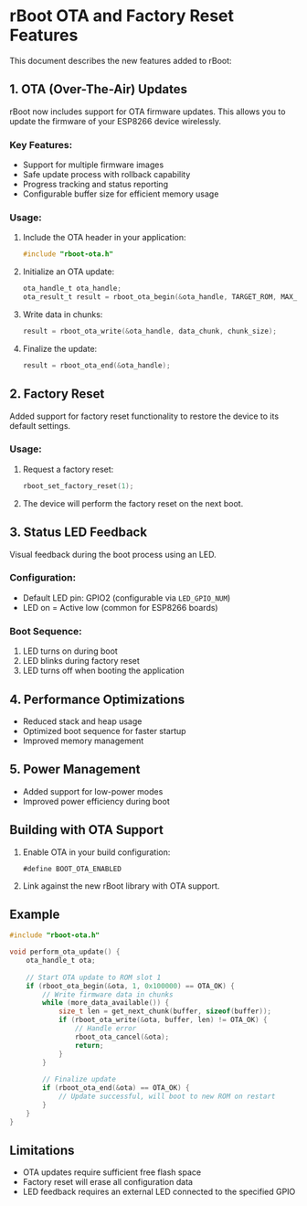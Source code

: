 # rBoot OTA and Factory Reset Features

This document describes the new features added to rBoot:

## 1. OTA (Over-The-Air) Updates

rBoot now includes support for OTA firmware updates. This allows you to update the firmware of your ESP8266 device wirelessly.

### Key Features:
- Support for multiple firmware images
- Safe update process with rollback capability
- Progress tracking and status reporting
- Configurable buffer size for efficient memory usage

### Usage:

1. Include the OTA header in your application:
   ```c
   #include "rboot-ota.h"
   ```

2. Initialize an OTA update:
   ```c
   ota_handle_t ota_handle;
   ota_result_t result = rboot_ota_begin(&ota_handle, TARGET_ROM, MAX_UPDATE_SIZE);
   ```

3. Write data in chunks:
   ```c
   result = rboot_ota_write(&ota_handle, data_chunk, chunk_size);
   ```

4. Finalize the update:
   ```c
   result = rboot_ota_end(&ota_handle);
   ```

## 2. Factory Reset

Added support for factory reset functionality to restore the device to its default settings.

### Usage:

1. Request a factory reset:
   ```c
   rboot_set_factory_reset(1);
   ```

2. The device will perform the factory reset on the next boot.

## 3. Status LED Feedback

Visual feedback during the boot process using an LED.

### Configuration:
- Default LED pin: GPIO2 (configurable via `LED_GPIO_NUM`)
- LED on = Active low (common for ESP8266 boards)

### Boot Sequence:
1. LED turns on during boot
2. LED blinks during factory reset
3. LED turns off when booting the application

## 4. Performance Optimizations

- Reduced stack and heap usage
- Optimized boot sequence for faster startup
- Improved memory management

## 5. Power Management

- Added support for low-power modes
- Improved power efficiency during boot

## Building with OTA Support

1. Enable OTA in your build configuration:
   ```
   #define BOOT_OTA_ENABLED
   ```

2. Link against the new rBoot library with OTA support.

## Example

```c
#include "rboot-ota.h"

void perform_ota_update() {
    ota_handle_t ota;
    
    // Start OTA update to ROM slot 1
    if (rboot_ota_begin(&ota, 1, 0x100000) == OTA_OK) {
        // Write firmware data in chunks
        while (more_data_available()) {
            size_t len = get_next_chunk(buffer, sizeof(buffer));
            if (rboot_ota_write(&ota, buffer, len) != OTA_OK) {
                // Handle error
                rboot_ota_cancel(&ota);
                return;
            }
        }
        
        // Finalize update
        if (rboot_ota_end(&ota) == OTA_OK) {
            // Update successful, will boot to new ROM on restart
        }
    }
}
```

## Limitations

- OTA updates require sufficient free flash space
- Factory reset will erase all configuration data
- LED feedback requires an external LED connected to the specified GPIO
